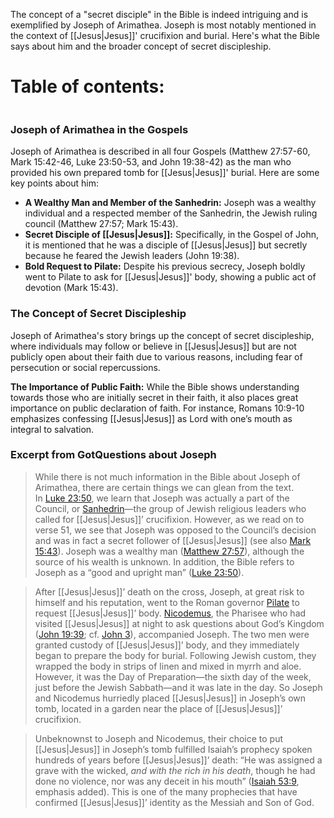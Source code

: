 The concept of a "secret disciple" in the Bible is indeed intriguing and is exemplified by Joseph of Arimathea. Joseph is most notably mentioned in the context of [[Jesus|Jesus]]' crucifixion and burial. Here's what the Bible says about him and the broader concept of secret discipleship.

# Table of contents:
```table-of-contents
```
### Joseph of Arimathea in the Gospels

Joseph of Arimathea is described in all four Gospels (Matthew 27:57-60, Mark 15:42-46, Luke 23:50-53, and John 19:38-42) as the man who provided his own prepared tomb for [[Jesus|Jesus]]' burial. Here are some key points about him:

- **A Wealthy Man and Member of the Sanhedrin:** Joseph was a wealthy individual and a respected member of the Sanhedrin, the Jewish ruling council (Matthew 27:57; Mark 15:43).
- **Secret Disciple of [[Jesus|Jesus]]:** Specifically, in the Gospel of John, it is mentioned that he was a disciple of [[Jesus|Jesus]] but secretly because he feared the Jewish leaders (John 19:38).
- **Bold Request to Pilate:** Despite his previous secrecy, Joseph boldly went to Pilate to ask for [[Jesus|Jesus]]' body, showing a public act of devotion (Mark 15:43).

### The Concept of Secret Discipleship

Joseph of Arimathea's story brings up the concept of secret discipleship, where individuals may follow or believe in [[Jesus|Jesus]] but are not publicly open about their faith due to various reasons, including fear of persecution or social repercussions.

**The Importance of Public Faith:** While the Bible shows understanding towards those who are initially secret in their faith, it also places great importance on public declaration of faith. For instance, Romans 10:9-10 emphasizes confessing [[Jesus|Jesus]] as Lord with one’s mouth as integral to salvation.

### Excerpt from GotQuestions about Joseph

>While there is not much information in the Bible about Joseph of Arimathea, there are certain things we can glean from the text. In [Luke 23:50](https://www.bibleref.com/Luke/23/Luke-23-50.html), we learn that Joseph was actually a part of the Council, or [Sanhedrin](https://www.gotquestions.org/Sanhedrin.html)—the group of Jewish religious leaders who called for [[Jesus|Jesus]]’ crucifixion. However, as we read on to verse 51, we see that Joseph was opposed to the Council’s decision and was in fact a secret follower of [[Jesus|Jesus]] (see also [Mark 15:43](https://www.bibleref.com/Mark/15/Mark-15-43.html)). Joseph was a wealthy man ([Matthew 27:57](https://www.bibleref.com/Matthew/27/Matthew-27-57.html)), although the source of his wealth is unknown. In addition, the Bible refers to Joseph as a “good and upright man” ([Luke 23:50](https://www.bibleref.com/Luke/23/Luke-23-50.html)).  
  
>After [[Jesus|Jesus]]’ death on the cross, Joseph, at great risk to himself and his reputation, went to the Roman governor [Pilate](https://www.gotquestions.org/Pontius-Pilate.html) to request [[Jesus|Jesus]]’ body. [Nicodemus](https://www.gotquestions.org/Nicodemus-in-the-Bible.html), the Pharisee who had visited [[Jesus|Jesus]] at night to ask questions about God’s Kingdom ([John 19:39](https://www.bibleref.com/John/19/John-19-39.html); cf. [John 3](https://www.bibleref.com/John/3/John-chapter-3.html)), accompanied Joseph. The two men were granted custody of [[Jesus|Jesus]]’ body, and they immediately began to prepare the body for burial. Following Jewish custom, they wrapped the body in strips of linen and mixed in myrrh and aloe. However, it was the Day of Preparation—the sixth day of the week, just before the Jewish Sabbath—and it was late in the day. So Joseph and Nicodemus hurriedly placed [[Jesus|Jesus]] in Joseph’s own tomb, located in a garden near the place of [[Jesus|Jesus]]’ crucifixion.  
  
>Unbeknownst to Joseph and Nicodemus, their choice to put [[Jesus|Jesus]] in Joseph’s tomb fulfilled Isaiah’s prophecy spoken hundreds of years before [[Jesus|Jesus]]’ death: “He was assigned a grave with the wicked, _and with the rich in his death_, though he had done no violence, nor was any deceit in his mouth” ([Isaiah 53:9](https://www.bibleref.com/Isaiah/53/Isaiah-53-9.html), emphasis added). This is one of the many prophecies that have confirmed [[Jesus|Jesus]]’ identity as the Messiah and Son of God.